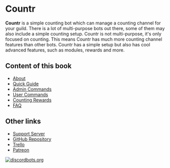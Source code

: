 # Countr

**Countr** is a simple counting bot which can manage a counting channel for your guild. There is a lot of multi-purpose bots out there, some of them may also include a simple counting setup. Countr is not multi-purpose, it's only focused on counting. This means Countr has much more counting channel features than other bots. Countr has a simple setup but also has cool advanced features, such as modules, rewards and more. 

## Content of this book

* [About](/)
* [Quick Guide](quickguide.html)
* [Admin Commands](admincommands.html)
* [User Commands](usercommands.html)
* [Counting Rewards](countingrewards.html)
* [FAQ](faq.html)

## Other links

* [Support Server](https://discord.gg/SwY8ZBE)
* [GitHub Repository](https://github.com/gleeny/countr/)
* [Trello](https://trello.com/b/6fIzYrDk/countr/)
* [Patreon](https://patreon.com/gleeny)

[![discordbots.org](https://discordbots.org/api/widget/467377486141980682.svg?topcolor=B04632&middlecolor=7a2d20&usernamecolor=FFFFFF&datacolor=FFFFFF&labelcolor=d5d5d5&highlightcolor=B04632)](https://discordbots.org/bot/countr)